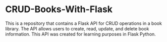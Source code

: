 # CRUD-Books-With-Flask
This is a repository that contains a Flask API for CRUD operations in a book library. The API allows users to create, read, update, and delete book information. This API was created for learning purposes in Flask Python.
